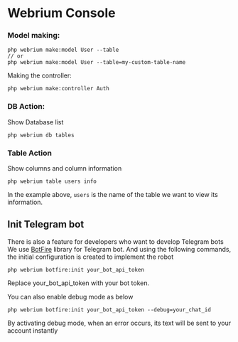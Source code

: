 # Webrium Console


### Model making:
```
php webrium make:model User --table
// or
php webrium make:model User --table=my-custom-table-name
```

Making the controller:

```
php webrium make:controller Auth
```

### DB Action:
Show Database list
```
php webrium db tables
```

### Table Action
Show columns and column information
```
php webrium table users info
```
In the example above, `users` is the name of the table we want to view its information.


## Init Telegram bot
There is also a feature for developers who want to develop Telegram bots
We use [BotFire](github.com/botfire/botfire/) library for Telegram bot. And using the following commands, the initial configuration is created to implement the robot

```
php webrium botfire:init your_bot_api_token
```
Replace your_bot_api_token with your bot token.

You can also enable debug mode as below

```
php webrium botfire:init your_bot_api_token --debug=your_chat_id
```
By activating debug mode, when an error occurs, its text will be sent to your account instantly

